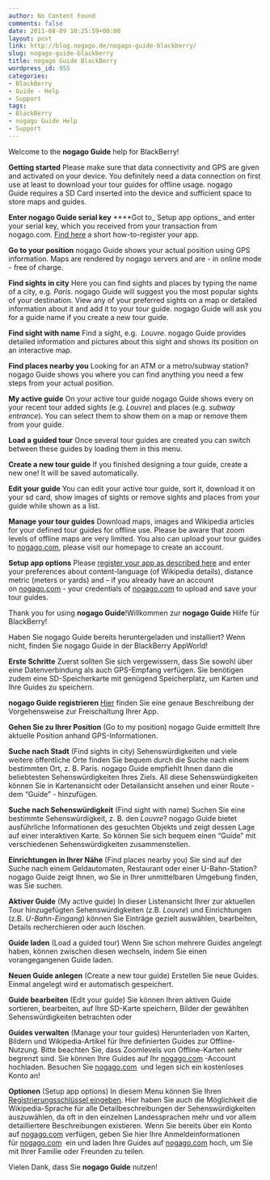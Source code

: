 ```yaml
---
author: No Content Found
comments: false
date: 2011-08-09 10:25:59+00:00
layout: post
link: http://blog.nogago.de/nogago-guide-blackberry/
slug: nogago-guide-blackberry
title: nogago Guide BlackBerry
wordpress_id: 955
categories:
- BlackBerry
- Guide - Help
- Support
tags:
- BlackBerry
- nogago Guide Help
- Support
---
```


Welcome to the **nogago Guide** help for BlackBerry!


**Getting started**
Please make sure that data connectivity and GPS are given and activated on your device. You definitely need a data connection on first use at least to download your tour guides for offline usage. nogago Guide requires a SD Card inserted into the device and sufficient space to store maps and guides.

**Enter nogago Guide serial key**
****Got to_ Setup app options_ and enter your serial key, which you received from your transaction from nogago.com. [Find here](http://blog.nogago.de/?p=583) a short how-to-register your app.

**Go to your position**
nogago Guide shows your actual position using GPS information. Maps are rendered by nogago servers and are - in online mode - free of charge.

**Find sights in city**
Here you can find sights and places by typing the name of a city, e.g. _Paris_. nogago Guide will suggest you the most popular sights of your destination. View any of your preferred sights on a map or detailed information about it and add it to your tour guide. nogago Guide will ask you for a guide name if you create a new tour guide.

**Find sight with name**
Find a sight, e.g.  _Louvre_. nogago Guide provides detailed information and pictures about this sight and shows its position on an interactive map.

**Find places nearby you**
Looking for an ATM or a metro/subway station? nogago Guide shows you where you can find anything you need a few steps from your actual position.

**My active guide**
On your active tour guide nogago Guide shows every on your recent tour added sights (e.g. _Louvre_) and places (e.g. _subway entrance_). You can select them to show them on a map or remove them from your guide.

**Load a guided tour**
Once several tour guides are created you can switch between these guides by loading them in this menu.

**Create a new tour guide**
If you finished designing a tour guide, create a new one! It will be saved automatically.

**Edit your guide**
You can edit your active tour guide, sort it, download it on your sd card, show images of sights or remove sights and places from your guide while shown as a list.

**Manage your tour guides**
Download maps, images and Wikipedia articles for your defined tour guides for offline use. Please be aware that zoom levels of offline maps are very limited. You also can upload your tour guides to [nogago.com](http://nogago.com/), please visit our homepage to create an account.

**Setup app options**
Please [register your app as described here](http://blog.nogago.de/where-to-enter-the-serial-key/) and enter your preferences about content-language (of Wikipedia details), distance metric (meters or yards) and – if you already have an account on [nogago.com](http://nogago.com/) - your credentials of [nogago.com](http://nogago.com/) to upload and save your tour guides.

Thank you for using **nogago Guide**!Willkommen zur **nogago Guide** Hilfe für BlackBerry!

Haben Sie nogago Guide bereits heruntergeladen und installiert? Wenn nicht, finden Sie nogago Guide in der BlackBerry AppWorld!

**Erste Schritte**
Zuerst sollten Sie sich vergewissern, dass Sie sowohl über eine Datenverbindung als auch GPS-Empfang verfügen. Sie benötigen zudem eine SD-Speicherkarte mit genügend Speicherplatz, um Karten und Ihre Guides zu speichern.

**nogago Guide registrieren**
[Hier](http://blog.nogago.de/de/where-to-enter-the-serial-key/) finden Sie eine genaue Beschreibung der Vorgehensweise zur Freischaltung Ihrer App.

**Gehen Sie zu Ihrer Position** (Go to my position)
nogago Guide ermittelt Ihre aktuelle Position anhand GPS-Informationen.

**Suche nach Stadt** (Find sights in city)
Sehenswürdigkeiten und viele weitere öffentliche Orte finden Sie bequem durch die Suche nach einem bestimmten Ort, z. B. Paris. nogago Guide empfiehlt Ihnen dann die beliebtesten Sehenswürdigkeiten Ihres Ziels. All diese Sehenswürdigkeiten können Sie in Kartenansicht oder Detailansicht ansehen und einer Route - dem “Guide” - hinzufügen.

**Suche nach Sehenswürdigkeit** (Find sight with name)
Suchen Sie eine bestimmte Sehenswürdigkeit, z. B. den _Louvre_? nogago Guide bietet ausführliche Informationen des gesuchten Objekts und zeigt dessen Lage auf einer interaktiven Karte. So können Sie sich bequem einen “Guide” mit verschiedenen Sehenswürdigkeiten zusammenstellen.

**Einrichtungen in Ihrer Nähe** (Find places nearby you)
Sie sind auf der Suche nach einem Geldautomaten, Restaurant oder einer U-Bahn-Station? nogago Guide zeigt Ihnen, wo Sie in Ihrer unmittelbaren Umgebung finden, was Sie suchen.

**Aktiver Guide** (My active guide)
In dieser Listenansicht Ihrer zur aktuellen Tour hinzugefügten Sehenswürdigkeiten (z.B. _Louvre_) und Einrichtungen (z.B. _U-Bahn-Eingang_) können Sie Einträge gezielt auswählen, bearbeiten, Details recherchieren oder auch löschen.

**Guide laden** (Load a guided tour)
Wenn Sie schon mehrere Guides angelegt haben, können zwischen diesen wechseln, indem Sie einen vorangegangenen Guide laden.

**Neuen Guide anlegen** (Create a new tour guide)
Erstellen Sie neue Guides. Einmal angelegt wird er automatisch gespeichert.

**Guide bearbeiten** (Edit your guide)
Sie können Ihren aktiven Guide sortieren, bearbeiten, auf Ihre SD-Karte speichern, Bilder der gewählten Sehenswürdigkeiten betrachten oder

**Guides verwalten** (Manage your tour guides)
Herunterladen von Karten, Bildern und Wikipedia-Artikel für Ihre definierten Guides zur Offline-Nutzung. Bitte beachten Sie, dass Zoomlevels von Offline-Karten sehr begrenzt sind. Sie können Ihre Guides auf Ihr [nogago.com](http://nogago.com) -Account hochladen. Besuchen Sie [nogago.com](http://nogago.com)  und legen sich ein kostenloses Konto an!

**Optionen** (Setup app options)
In diesem Menu können Sie Ihren [Registrierungsschlüssel eingeben](http://blog.nogago.de/de/where-to-enter-the-serial-key/). Hier haben Sie auch die Möglichkeit die Wikipedia-Sprache für alle Detailbeschreibungen der Sehenswürdigkeiten auszuwählen, da oft in den einzelnen Landessprachen mehr und vor allem detailliertere Beschreibungen existieren. Wenn Sie bereits über ein Konto auf [nogago.com](http://nogago.com) verfügen, geben Sie hier Ihre Anmeldeinformationen für [nogago.com](http://nogago.com)  ein und laden Ihre Guides auf [nogago.com](http://nogago.com) hoch, um Sie mit Ihrer Familie oder Freunden zu teilen.

Vielen Dank, dass Sie **nogago Guide** nutzen!
